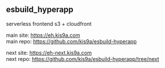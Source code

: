 ## esbuild_hyperapp

serverless frontend s3 + cloudfront

main site: <https://eh.kis9a.com>  
main repo: <https://github.com/kis9a/esbuild-hyperapp>

next site: <https://eh-next.kis9a.com>  
next repo: <https://github.com/kis9a/esbuild-hyperapp/tree/next>
